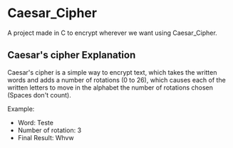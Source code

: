 # Caesar_Cipher
A project made in C to encrypt wherever we want using Caesar_Cipher.

## Caesar's cipher Explanation
Caesar's cipher is a simple way to encrypt text, which takes the written words and adds a number of rotations (0 to 26), which causes each of the written letters to move in the alphabet the number of rotations chosen (Spaces don't count).  

Example:
  * Word: Teste
  * Number of rotation: 3
  * Final Result: Whvw
